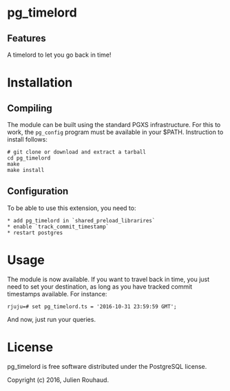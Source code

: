 pg_timelord
===========

Features
--------

A timelord to let you go back in time!

Installation
============

Compiling
---------

The module can be built using the standard PGXS infrastructure. For this to
work, the ``pg_config`` program must be available in your $PATH. Instruction to
install follows:

    # git clone or download and extract a tarball
    cd pg_timelord
    make
    make install

Configuration
-------------

To be able to use this extension, you need to:

    * add pg_timelord in `shared_preload_librarires`
    * enable `track_commit_timestamp`
    * restart postgres

Usage
=====

The module is now available.  If you want to travel back in time, you just need
to set your destination, as long as you have tracked commit timestamps
available.  For instance:

    rjuju=# set pg_timelord.ts = '2016-10-31 23:59:59 GMT';

And now, just run your queries.

License
=======

pg_timelord is free software distributed under the PostgreSQL license.

Copyright (c) 2016, Julien Rouhaud.

